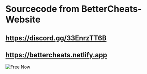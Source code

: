 # Sourcecode from BetterCheats-Website

https://discord.gg/33EnrzTT6B 
---
https://bettercheats.netlify.app
---
![](https://cdn.discordapp.com/attachments/1179151820447293522/1192095482101628999/produktbild.png?ex=65b10eee&is=659e99ee&hm=51ad259576bc127835c331fce86a99176d39af91ae56b45f1b8a1dfb03cc8534&**** "Free Now" )
